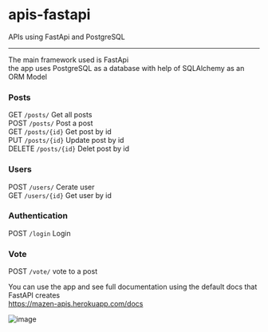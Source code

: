 # apis-fastapi
APIs using FastApi and PostgreSQL 

----------------------------------
The main framework used is FastApi  
the app uses PostgreSQL as a database with help of SQLAlchemy as an ORM Model  
### Posts  

GET `/posts/` Get all posts  
POST `/posts/` Post a post  
GET `/posts/{id}` Get post by id  
PUT `/posts/{id}` Update post by id  
DELETE `/posts/{id}` Delet post by id

### Users  

POST `/users/` Cerate user  
GET `/users/{id}` Get user by id  

### Authentication  

POST `/login` Login  

### Vote

POST `/vote/` vote to a post



You can use the app and see full documentation using the default docs that FastAPI creates  
https://mazen-apis.herokuapp.com/docs  




![image](https://user-images.githubusercontent.com/73492002/169284068-48911ebc-bc69-42e0-8758-e73d147e966d.png)
